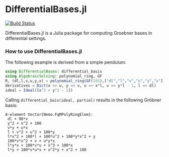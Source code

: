 # DifferentialBases.jl

[![Build Status](https://github.com/linus-md/DifferentialBases.jl/actions/workflows/CI.yml/badge.svg?branch=main)](https://github.com/linus-md/DifferentialBases.jl/actions/workflows/CI.yml?query=branch%3Amain)

DifferentialBases.jl is a Julia package for computing Groebner bases in differential settings.

### How to use DifferentialBases.jl

The following example is derived from a simple pendulum.

```julia
using DifferentialBases: differential_basis
using AlgebraicSolving: polynomial_ring, GF
R, (dl,l,v,u,y,x) = polynomial_ring(GF(101),["dl","l","v","u","y","x"], internal_ordering=:lex)
derivatives = Dict(x => u, y => v, u => x*l, v => y*l - 1, l => dl)
ideal = Ideal([x^2 + y^2 - 1])
```

Calling `differential_bais(ideal, partial)` results in the following Gröbner basis:

```
8-element Vector{Nemo.FqMPolyRingElem}:
 dl + 98*v
 y^2 + x^2 + 100
 v*y + u*x
 l + v^2 + u^2 + 100*y
 l*x^2 + 100*l + 100*u^2 + 100*y*x^2 + y
 100*v*x^2 + v + u*y*x
 l*y*x + 100*v*u + x^3 + 100*x
 l*y + 100*v*u*x + u^2*y + x^2 + 100
```
